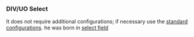 ### DIV/UO Select
It does not require additional configurations; if necessary use the [standard configurations](../../base.md#the-following-properties-are-managed-in-the-components). he was born in [select field](../base/select.md#select)
